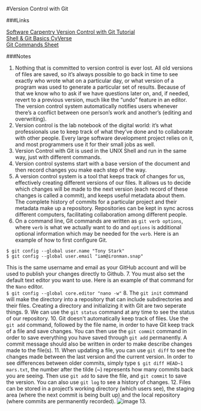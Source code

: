 #Version Control with Git

###Links

[Software Carpentry Version Control with Git Tutorial](https://swcarpentry.github.io/git-novice/)                                                                                                              
[Shell & Git Basics CyVerse](https://foss.cyverse.org/00_basics/)                                                                       
[Git Commands Sheet](https://drive.google.com/file/d/1K3F4_GCemJsxVjGLadyMtOtTTt3jpuVG/view?usp=sharing)

###Notes

1. Nothing that is committed to version control is ever lost. All old versions of files are saved, so it’s always possible to go back in time to see exactly who wrote what on a particular day, or what version of a program was used to generate a particular set of results. Because of that we know who to ask if we have questions later on, and, if needed, revert to a previous version, much like the “undo” feature in an editor. The version control system automatically notifies users whenever there’s a conflict between one person’s work and another’s (editing and overwriting).
2. Version control is the lab notebook of the digital world: it’s what professionals use to keep track of what they’ve done and to collaborate with other people. Every large software development project relies on it, and most programmers use it for their small jobs as well.
3. Version Control with Git is used in the UNIX Shell and run in the same way, just with different commands.
4. Version control systems start with a base version of the document and then record changes you make each step of the way.
5. A version control system is a tool that keeps track of changes for us, effectively creating different versions of our files. It allows us to decide which changes will be made to the next version (each record of these changes is called a commit), and keeps useful metadata about them. The complete history of commits for a particular project and their metadata make up a repository. Repositories can be kept in sync across different computers, facilitating collaboration among different people.
6. On a command line, Git commands are written as `git verb options`, where `verb` is what we actually want to do and `options` is additional optional information which may be needed for the `verb`. Here is an example of how to first configure Git.
```
$ git config --global user.name "Tony Stark"
$ git config --global user.email "iam@ironman.snap"
```
This is the same username and email as your GitHub account and will be used to publish your changes directly to Github.
7. You must also set the default text editor you want to use. Here is an example of that command for the `Nano` editor.                                                             
`$ git config --global core.editor "nano -w"`
8. The `git init` command will make the directory into a repository that can include subdirectories and their files. Creating a directory and initializing it with Git are two seperate things.
9. We can use the `git status` command at any time to see the status of our repository.
10. Git doesn't automatically keep track of files. Use the `git add` command, followed by the file name, in order to have Git keep track of a file and save changes. You can then use the `git commit` command in order to save everything you have saved through `git add` permanently. A commit message should also be written in order to make describe changes made to the file(s).
11. When updating a file, you can use `git diff` to see the changes made between the last version and the current version. In order to see differences between older commits, simply type `$ git diff HEAD~1 mars.txt`, the number after the tilde (~) represents how many commits back you are seeing. Then use `git add` to save the file, and `git commit` to save the version. You can also use `git log` to see a history of changes.
12. Files can be stored in a project’s working directory (which users see), the staging area (where the next commit is being built up) and the local repository (where commits are permanently recorded).
![image](https://github.com/agoel11/KEYS2023/assets/81878922/7170f30a-1b11-48e7-8a94-30791da428c3)
13. 
